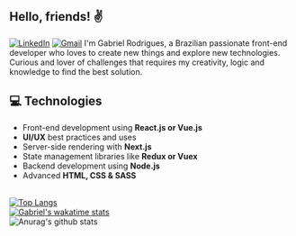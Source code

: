 ## Hello, friends! ✌
[![LinkedIn](https://img.shields.io/badge/Gabriel%20Rodrigues-blue?style=flat&logo=Linkedin&logoColor=white&link=https://www.linkedin.com/in/gabrieldev/)](https://www.linkedin.com/in/gabrieldev/)
[![Gmail](https://img.shields.io/badge/-gabriel.desenvolve@gmail.com-c14438?style=flat&logo=Gmail&logoColor=white&link=mailto:gabriel.desenvolve@gmail.com)](mailto:gabriel.desenvolve@gmail.com)
I'm Gabriel Rodrigues, a Brazilian passionate front-end developer who loves to create new things and explore new technologies. Curious and lover of challenges that requires my creativity, logic and knowledge to find the best solution.
## 💻 Technologies
- Front-end development using **React.js or Vue.js**
- **UI/UX** best practices and uses
- Server-side rendering with **Next.js**
- State management libraries like **Redux or Vuex**
- Backend development using **Node.js**
- Advanced **HTML, CSS & SASS**

\
[![Top Langs](https://github-readme-stats.vercel.app/api/top-langs/?username=gbrdev&layout=compact&hide=java&langs_count=8)](https://github.com/gbrdev?tab=repositories)
\
[![Gabriel's wakatime stats](https://github-readme-stats.vercel.app/api/wakatime?username=gabrieldev&hide_progress=true)](#)
\
![Anurag's github stats](https://github-readme-stats.vercel.app/api?username=gbrdev&show_icons=true&theme=dracula)
